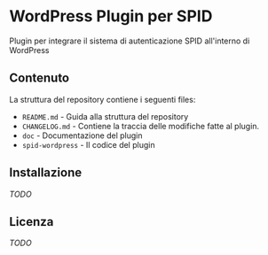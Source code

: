# WordPress Plugin per SPID

Plugin per integrare il sistema di autenticazione SPID all'interno di WordPress

## Contenuto

La struttura del repository contiene i seguenti files:
* `README.md` - Guida alla struttura del repository
* `CHANGELOG.md` - Contiene la traccia delle modifiche fatte al plugin.
* `doc` - Documentazione del plugin
* `spid-wordpress` - Il codice del plugin

## Installazione

*TODO*

## Licenza

*TODO*



